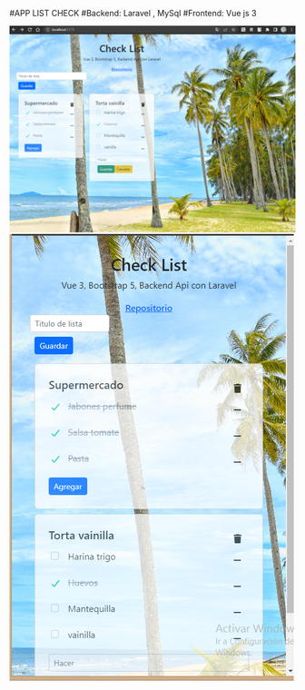 #APP LIST CHECK
#Backend: Laravel , MySql
#Frontend: Vue js 3

![Screenshot](img_demo/demo1.png)
![Screenshot](img_demo/demo2.png)
